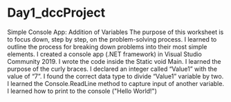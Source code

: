 # Day1_dccProject
Simple Console App: Addition of Variables
The purpose of this worksheet is to focus down, step by step, on the problem-solving process.
I learned to outline the process for breaking down problems into their most simple elements.
I created a console app (.NET framework) in Visual Studio Community 2019. 
I wrote the code inside the Static void Main.  I learned the purpose of the curly braces.
I declared an integer called “Value1” with the value of “7”.
I found the correct data type to divide “Value1” variable by two.
I learned the Console.ReadLine method to capture input of another variable.
I learned how to print to the console ("Hello World!")


